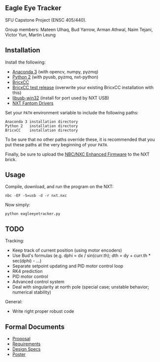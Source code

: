 ## Eagle Eye Tracker

SFU Capstone Project (ENSC 405/440).

Group members: Mateen Ulhaq, Bud Yarrow, Arman Athwal, Naim Tejani, Victor Yun, Martin Leung

## Installation


Install the following:

 - [Anaconda 3](https://www.anaconda.com/download/) (with opencv, numpy, pyzmq)
 - [Python 2](https://www.python.org/downloads/) (with pyusb, pyzmq, nxt-python)
 - [BricxCC](http://bricxcc.sourceforge.net/test_releases/bricxcc_setup_33810_20130220.exe)
 - [BricxCC test release](http://bricxcc.sourceforge.net/test_releases/test_release20131007.zip) (overwrite your existing BricxCC installation with this)
 - [libusb-win32](https://sourceforge.net/projects/libusb-win32/files/libusb-win32-releases/1.2.6.0/libusb-win32-devel-filter-1.2.6.0.exe) (install for port used by NXT USB)
 - [NXT Fantom Drivers](https://www.lego.com/r/www/r/mindstorms/-/media/franchises/mindstorms%202014/downloads/firmware%20and%20software/nxt%20software/nxt%20fantom%20drivers%20v120.zip?l.r2=-964392510)

Set your `PATH` environment variable to include the following paths:

    Anaconda 3 installation directory
    Python 2   installation directory
    BricxCC    installation directory

To be sure that no other paths override these, it is recommended that you put these paths at the very beginning of your `PATH`.

Finally, be sure to upload the [NBC/NXC Enhanced Firmware](http://bricxcc.sourceforge.net/test_releases/lms_arm_nbcnxc_132_20130303_2051.rfw) to the NXT brick.

## Usage

Compile, download, and run the program on the NXT:

    nbc -EF -S=usb -d -r nxt.nxc

Now simply:

    python eagleeyetracker.py

## TODO

Tracking:

 - Keep track of current position (using motor encoders)
 - Use Bud's formulas (e.g. dphi = dx / sin(curr.th); dth = dy + curr.th * sec(dphi) - ...)
 - Separate setpoint updating and PID motor control loop
 - RK4 prediction
 - PID motor control
 - Advanced control system
 - Deal with singularity at north pole (special case; unstable behavior; numerical stability)

General:

 - Write right proper robust code

## Formal Documents

 - [Proposal](http://www2.ensc.sfu.ca/~whitmore/courses/ensc305/projects/2018/1prop.pdf)
 - [Requirements](http://www2.ensc.sfu.ca/~whitmore/courses/ensc305/projects/2018/1reqs.pdf)
 - [Design Specs](http://www2.ensc.sfu.ca/~whitmore/courses/ensc305/projects/2018/1desi.pdf)
 - [Poster](http://www2.ensc.sfu.ca/~whitmore/courses/ensc305/projects/2018/1post.pdf)

